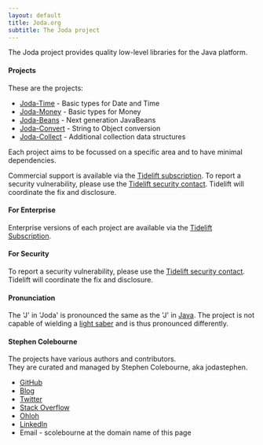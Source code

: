 ```yaml
---
layout: default
title: Joda.org
subtitle: The Joda project
---
```


The Joda project provides quality low-level libraries for the Java platform.

#### Projects

These are the projects:

- [Joda-Time](https://www.joda.org/joda-time/) - Basic types for Date and Time
- [Joda-Money](https://www.joda.org/joda-money/) - Basic types for Money
- [Joda-Beans](https://www.joda.org/joda-beans/) - Next generation JavaBeans
- [Joda-Convert](https://www.joda.org/joda-convert/) - String to Object conversion
- [Joda-Collect](https://www.joda.org/joda-collect/) - Additional collection data structures

Each project aims to be focussed on a specific area and to have minimal dependencies.

Commercial support is available via the
[Tidelift subscription](https://tidelift.com/subscription/pkg/maven-joda-time-joda-time?utm_source=maven-joda-time-joda-time&utm_medium=referral&utm_campaign=home). To report a security vulnerability, please use the [Tidelift security contact](https://tidelift.com/security). Tidelift will coordinate the fix and disclosure.

#### For Enterprise

Enterprise versions of each project are available via the [Tidelift Subscription](https://tidelift.com/subscription/pkg/maven-joda-time-joda-time?utm_source=maven-joda-time-joda-time&utm_medium=referral&utm_campaign=enterprise).

#### For Security

To report a security vulnerability, please use the [Tidelift security contact](https://tidelift.com/security).
Tidelift will coordinate the fix and disclosure.

#### Pronunciation
 The 'J' in 'Joda' is pronounced the same as the 'J' in [Java](https://www.dictionary.com/browse/java).
 The project is not capable of wielding a [light saber](https://en.wikipedia.org/wiki/Yoda) and is thus pronounced differently.

#### Stephen Colebourne

The projects have various authors and contributors.  
They are curated and managed by Stephen Colebourne, aka jodastephen.

- [GitHub](https://github.com/jodastephen)
- [Blog](https://blog.joda.org)
- [Twitter](https://twitter.com/jodastephen)
- [Stack Overflow](https://stackoverflow.com/users/38896/jodastephen)
- [Ohloh](https://www.ohloh.net/accounts/scolebourne)
- [LinkedIn](https://www.linkedin.com/in/stephencolebourne)
- Email - scolebourne at the domain name of this page

<script>
  (function(i,s,o,g,r,a,m){i['GoogleAnalyticsObject']=r;i[r]=i[r]||function(){
  (i[r].q=i[r].q||[]).push(arguments)},i[r].l=1*new Date();a=s.createElement(o),
  m=s.getElementsByTagName(o)[0];a.async=1;a.src=g;m.parentNode.insertBefore(a,m)
  })(window,document,'script','//www.google-analytics.com/analytics.js','ga');

  ga('create', 'UA-1425975-4', 'auto');
  ga('send', 'pageview');

</script>
